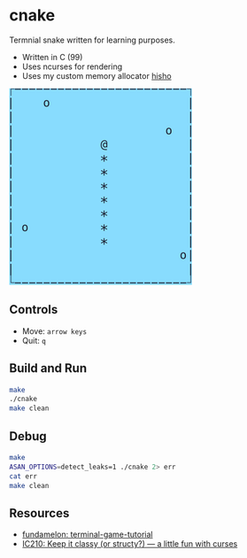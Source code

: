 # cnake

Termnial snake written for learning purposes.
- Written in C (99)
- Uses ncurses for rendering
- Uses my custom memory allocator [hisho](https://github.com/SourenP/hisho)


![cnake_demo](images/cnake_demo.gif)

## Controls

- Move: `arrow keys`
- Quit: `q`

## Build and Run

```bash
make
./cnake
make clean
```

## Debug

```bash
make
ASAN_OPTIONS=detect_leaks=1 ./cnake 2> err
cat err
make clean
```

## Resources

- [fundamelon: terminal-game-tutorial](https://github.com/fundamelon/terminal-game-tutorial)
- [IC210: Keep it classy (or structy?) — a little fun with curses](https://www.usna.edu/Users/cs/wcbrown/courses/F16IC210/lab/l11/lab.html)
